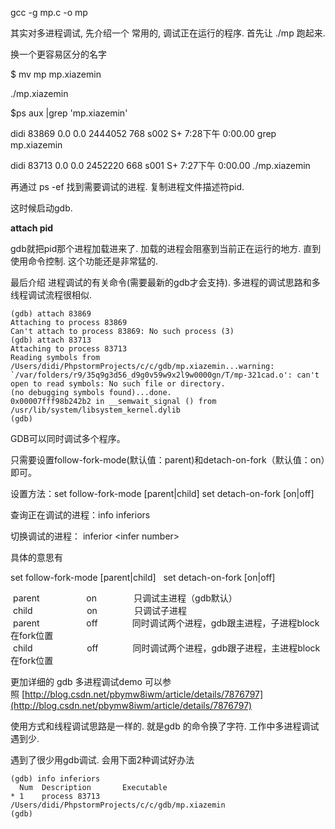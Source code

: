 gcc -g mp.c -o mp

其实对多进程调试, 先介绍一个 常用的, 调试正在运行的程序. 首先让 ./mp 跑起来.

换一个更容易区分的名字

$ mv mp mp.xiazemin

./mp.xiazemin

$ps aux \|grep 'mp.xiazemin'

didi             83869   0.0  0.0  2444052    768 s002  S+    7:28下午   0:00.00 grep mp.xiazemin

didi             83713   0.0  0.0  2452220    668 s001  S+    7:27下午   0:00.00 ./mp.xiazemin

再通过 ps -ef 找到需要调试的进程. 复制进程文件描述符pid.

这时候启动gdb.

**attach pid**

gdb就把pid那个进程加载进来了. 加载的进程会阻塞到当前正在运行的地方. 直到使用命令控制. 这个功能还是非常猛的.

最后介绍 进程调试的有关命令\(需要最新的gdb才会支持\). 多进程的调试思路和多线程调试流程很相似.

    (gdb) attach 83869
    Attaching to process 83869
    Can't attach to process 83869: No such process (3)
    (gdb) attach 83713
    Attaching to process 83713
    Reading symbols from /Users/didi/PhpstormProjects/c/c/gdb/mp.xiazemin...warning: `/var/folders/r9/35q9g3d56_d9g0v59w9x2l9w0000gn/T/mp-321cad.o': can't open to read symbols: No such file or directory.
    (no debugging symbols found)...done.
    0x00007fff98b242b2 in __semwait_signal () from /usr/lib/system/libsystem_kernel.dylib
    (gdb) 

GDB可以同时调试多个程序。

只需要设置follow-fork-mode\(默认值：parent\)和detach-on-fork（默认值：on）即可。

设置方法：set follow-fork-mode \[parent\|child\]   set detach-on-fork \[on\|off\]

查询正在调试的进程：info inferiors

切换调试的进程： inferior &lt;infer number&gt;

具体的意思有

set follow-fork-mode \[parent\|child\]   set detach-on-fork \[on\|off\]

 parent                   on               只调试主进程（gdb默认）  
 child                      on               只调试子进程  
 parent                   off              同时调试两个进程，gdb跟主进程，子进程block在fork位置  
 child                      off              同时调试两个进程，gdb跟子进程，主进程block在fork位置

更加详细的 gdb 多进程调试demo 可以参照 [http://blog.csdn.net/pbymw8iwm/article/details/7876797](http://blog.csdn.net/pbymw8iwm/article/details/7876797)

使用方式和线程调试思路是一样的. 就是gdb 的命令换了字符. 工作中多进程调试遇到少. 

遇到了很少用gdb调试. 会用下面2种调试好办法

```
(gdb) info inferiors
  Num  Description       Executable        
* 1    process 83713     /Users/didi/PhpstormProjects/c/c/gdb/mp.xiazemin 
(gdb) 
```



